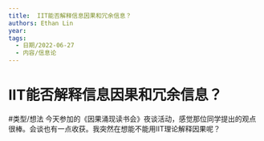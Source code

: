 ```yaml
---
title:  IIT能否解释信息因果和冗余信息？
authors: Ethan Lin
year:
tags:
  - 日期/2022-06-27 
  - 内容/信息论 
---
```



#  IIT能否解释信息因果和冗余信息？





#类型/想法  今天参加的《因果涌现读书会》夜谈活动，感觉那位同学提出的观点很棒。会谈也有一点收获。我突然在想能不能用IIT理论解释因果呢？


